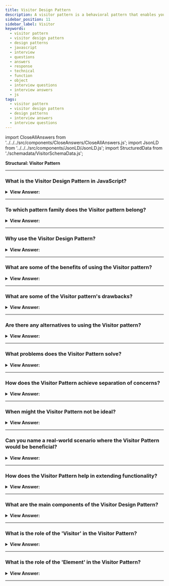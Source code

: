```yaml
---
title: Visitor Design Pattern
description: A visitor pattern is a behavioral pattern that enables you to decouple algorithms from the objects on which they operate.
sidebar_position: 11
sidebar_label: Visitor
keywords:
  - visitor pattern
  - visitor design pattern
  - design patterns
  - javascript
  - interview
  - questions
  - answers
  - response
  - technical
  - function
  - object
  - interview questions
  - interview answers
  - js
tags:
  - visitor pattern
  - visitor design pattern
  - design patterns
  - interview answers
  - interview questions
---
```


import CloseAllAnswers from '../../../src/components/CloseAnswers/CloseAllAnswers.js';
import JsonLD from '../../../src/components/JsonLD/JsonLD.js';
import StructuredData from './schemadata/VisitorSchemaData.js';

<JsonLD data={StructuredData} />

<head>
  <title>Visitor Pattern | JavaScript Interview Questions</title>
</head>

**Structural: Visitor Pattern**

<CloseAllAnswers />

---

### What is the Visitor Design Pattern in JavaScript?

<details className='answer'>
  <summary>
    <strong>View Answer:</strong>
  </summary>
  <div>
  <div>
      <strong>Interview Response:</strong> The Visitor design pattern is a behavioral pattern that allows for adding new operations to existing object structures without modifying their classes by separating them into visitor objects.<br/>
    </div>
    <br/>
    <div>
      <strong>Technical Response:</strong> Visitor is a behavioral design pattern that lets you detach algorithms from the objects on which they act. The Visitor pattern adds new methods to a group of objects without affecting them, and the new logic gets housed in a distinct entity known as the Visitor.<br/>
    </div>
    <div>
</div><br />
  <div><strong className="codeExample">Code Example:</strong><br /><br />

<img src="/img/javascript-visitor.jpg" /><br /><br />

<br/>

Below is an example of the Visitor design pattern in JavaScript:

```javascript
class ObjectStructure {
  constructor() {
    this.nodes = [];
  }

  add(node) {
    this.nodes.push(node);
  }

  accept(visitor) {
    this.nodes.forEach(node => node.accept(visitor));
  }
}

class NodeA {
  accept(visitor) {
    visitor.visitNodeA(this);
  }

  operationA() {
    return 'NodeA is visited';
  }
}

class NodeB {
  accept(visitor) {
    visitor.visitNodeB(this);
  }

  operationB() {
    return 'NodeB is visited';
  }
}

class Visitor {
  visitNodeA(node) {
    console.log(node.operationA());
  }

  visitNodeB(node) {
    console.log(node.operationB());
  }
}

// Usage
const objectStructure = new ObjectStructure();
objectStructure.add(new NodeA());
objectStructure.add(new NodeB());

const visitor = new Visitor();

// This will run the corresponding visitor method for each node in the object structure
objectStructure.accept(visitor);
```

In this example, we have a couple of node classes (`NodeA` and `NodeB`) each with a method `accept` that accepts a visitor object. The visitor has a method for each type of node that it can visit (`visitNodeA` and `visitNodeB`). These methods are then called on each of the nodes in the `ObjectStructure` when the `accept` method is called on the `ObjectStructure`, passing the visitor as a parameter. The result is that the corresponding method on the visitor is called for each type of node in the `ObjectStructure`.

---

:::note
This is a simple example, and the real value of the Visitor pattern comes when the object structure and/or the algorithms being separated out are more complex, but this should give you a basic idea of how it works.
:::

</div>
 </div>

</details>

---

### To which pattern family does the Visitor pattern belong?

<details>
  <summary>
    <strong>View Answer:</strong>
  </summary>
  <div>
    <div>
      <strong>Interview Response:</strong> The Visitor pattern belongs to the behavioral pattern family in JavaScript, which focuses on communication and interaction between objects and classes.
    </div>
  </div>
</details>

---

### Why use the Visitor Design Pattern?

<details>
  <summary>
    <strong>View Answer:</strong>
  </summary>
  <div>
  <div>
      <strong>Interview Response:</strong> The Visitor Pattern is useful when you need to perform operations across a disparate set of objects. It promotes loose coupling and easier addition of operations.
    </div>
    <br />
    <div>
      <strong>Technical Response:</strong> The JavaScript Visitor Pattern should be used when you have a complex object structure and need to add new operations without modifying the object classes, or when you need to separate concerns.<br/><br/><strong>We can use the visitor pattern when:</strong>
    </div>
    <br />
    <div></div>

- Similar procedures must get done on various data structure objects.
- Specific operations must get carried out on multiple items in the data structure.
- You wish to make libraries or frameworks more extensible.

<br />
  </div>
</details>

---

### What are some of the benefits of using the Visitor pattern?

<details>
  <summary>
    <strong>View Answer:</strong>
  </summary>
  <div>
  <div>
      <strong>Interview Response:</strong> Some benefits of using the Visitor pattern in JavaScript include improved separation of concerns, flexibility, and extensibility, as well as reduced coupling and better code organization.
    </div>
    <br />
    <div>
      <strong>Technical Response:</strong> Benefits of the Visitor Pattern
    </div>
    <br />
    <div></div>

- The principle of open/closed. You may add new behavior that works with objects of various classes without modifying the classes themselves.
- Single Responsibility Principle. You can move multiple versions of the same behavior into the same class.
- While working with various objects, a visitor object might get helpful information. This information is helpful if you wish to traverse a complicated object structure, such as an object tree, and apply the Visitor to each item in the structure.

<br />
  </div>
</details>

---

### What are some of the Visitor pattern's drawbacks?

<details>
  <summary>
    <strong>View Answer:</strong>
  </summary>
  <div>
  <div>
      <strong>Interview Response:</strong> Some drawbacks of the Visitor pattern in JavaScript include increased complexity and overhead, as well as potential issues with maintaining and coordinating visitor objects as the codebase grows.
    </div>
    <br />
    <div>
      <strong>Technical Response:</strong> Drawbacks of the Visitor Pattern.
    </div>
    <br />
    <div></div>

- Every time a class is added or withdrawn from the element hierarchy, you must notify all visitors.
- Visitors may not have access to the private fields and methods of the components they get expected to operate.

<br />
  </div>
</details>

---

### Are there any alternatives to using the Visitor pattern?

<details>
  <summary>
    <strong>View Answer:</strong>
  </summary>
  <div>
    <div>
      <strong>Interview Response:</strong> There are several alternatives to the Visitor pattern including the Command Pattern, using sealed types, lambda expressions, or polymorphism.
    </div>
  </div>
</details>

---

### What problems does the Visitor Pattern solve?

<details>
  <summary><strong>View Answer:</strong></summary>
  <div>
  <div><strong>Interview Response:</strong> It helps in adding new operations without changing the classes of the elements on which they operate, thus avoiding a major change in an existing codebase.
  </div>
  </div>
</details>

---

### How does the Visitor Pattern achieve separation of concerns?

<details>
  <summary><strong>View Answer:</strong></summary>
  <div>
  <div><strong>Interview Response:</strong> It separates algorithms from structures, allowing structures to be modified independently from the algorithms applied to them.
  </div>
  </div>
</details>

---

### When might the Visitor Pattern not be ideal?

<details>
  <summary><strong>View Answer:</strong></summary>
  <div>
  <div><strong>Interview Response:</strong> It's not ideal when an object structure changes often, as each change might require a new visitor interface or the existing visitors to be modified.
  </div>
  </div>
</details>

---

### Can you name a real-world scenario where the Visitor Pattern would be beneficial?

<details>
  <summary><strong>View Answer:</strong></summary>
  <div>
  <div><strong>Interview Response:</strong> It's useful in document object models (DOMs) for web pages, where various operations like rendering, text extraction, etc. can be performed on the elements.
  </div>
  </div>
</details>

---

### How does the Visitor Pattern help in extending functionality?

<details>
  <summary><strong>View Answer:</strong></summary>
  <div>
  <div><strong>Interview Response:</strong> It lets you add new operations without changing the classes of the elements, facilitating the extension of functionality.
  </div>
  </div>
</details>

---

### What are the main components of the Visitor Design Pattern?

<details>
  <summary><strong>View Answer:</strong></summary>
  <div>
  <div><strong>Interview Response:</strong> The main components are the Visitor, Concrete Visitor, Element, Concrete Element, and Object Structure.
  </div><br />
  <div><strong className="codeExample">The Visitor Design Pattern in JavaScript comprises several components, mainly:</strong><br /><br />

  <div></div>

1. `Visitor`: This is an interface or abstract class that declares a `visit` method for each type of `Visitable` object.

2. `ConcreteVisitor`: This is a concrete class that implements the `Visitor` interface or extends the abstract `Visitor` class. It implements the `visit` method for each type of `Visitable` object.

3. `Visitable` or `Element`: This is an interface or abstract class that declares the `accept` method, which takes a `Visitor` as an argument.

4. `ConcreteElement`: This is a concrete class that implements the `Visitable` or `Element` interface or extends the abstract `Element` class. It implements the `accept` method.

5. `ObjectStructure`: This is a collection of `ConcreteElements`. It can enumerate its elements and may provide a high-level interface to allow the visitor to visit its elements.

**Code Example:**

```javascript
// Visitable or Element
class Employee {
  constructor(name, salary) {
    this.name = name;
    this.salary = salary;
  }

  accept(visitor) {
    visitor.visit(this);
  }
}

// ConcreteElement
class Developer extends Employee {
  constructor(name, salary) {
    super(name, salary);
  }
}

// ConcreteElement
class Manager extends Employee {
  constructor(name, salary) {
    super(name, salary);
  }
}

// Visitor
class Payroll {
  visit(employee) {
    let monthlySalary;

    if (employee instanceof Manager) {
      monthlySalary = employee.salary / 12;
      console.log(`${employee.name}'s monthly salary is ${monthlySalary.toFixed(2)}`);
    }

    if (employee instanceof Developer) {
      monthlySalary = employee.salary / 12;
      console.log(`${employee.name}'s monthly salary is ${monthlySalary.toFixed(2)}`);
    }
  }
}

// ObjectStructure
class Employees {
  constructor() {
    this.employees = [];
  }

  addEmployee(employee) {
    this.employees.push(employee);
  }

  accept(visitor) {
    this.employees.forEach(employee => employee.accept(visitor));
  }
}

// Usage
let employees = new Employees();
employees.addEmployee(new Manager('John Doe', 120000));
employees.addEmployee(new Developer('Jane Doe', 80000));

let payroll = new Payroll();
employees.accept(payroll);
```

In this example, `Employee` is the `Visitable` or `Element` class, `Developer` and `Manager` are the `ConcreteElement` classes, `Payroll` is the `Visitor` or `ConcreteVisitor`, and `Employees` is the `ObjectStructure`. The `accept` method in the `Employee` class lets a `Visitor` object visit it, in this case, to calculate monthly salaries. The `Payroll` class implements the `visit` method to calculate and print the monthly salary for each type of `Employee`. The `Employees` class represents an object structure that can enumerate its elements and allow a visitor to visit them.

  </div>
  </div>
</details>

---

### What is the role of the 'Visitor' in the Visitor Pattern?

<details>
  <summary><strong>View Answer:</strong></summary>
  <div>
  <div><strong>Interview Response:</strong> The Visitor is an interface declaring a visit operation for each type of Concrete Element in the object structure.
  </div>
  </div>
</details>

---

### What is the role of the 'Element' in the Visitor Pattern?

<details>
  <summary><strong>View Answer:</strong></summary>
  <div>
  <div><strong>Interview Response:</strong> The Element is an interface defining an accept operation that takes a visitor object as an argument.
  </div>
  </div>
</details>

---

